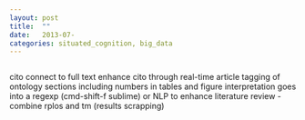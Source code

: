 ```yaml
---
layout: post
title:  ""
date:   2013-07-
categories: situated_cognition, big_data
---
```


![]()

cito
connect to full text
enhance cito through real-time article tagging of ontology sections including numbers in tables and figure interpretation
goes into a 
regexp (cmd-shift-f sublime) or NLP to enhance literature review - combine rplos and tm (results scrapping)